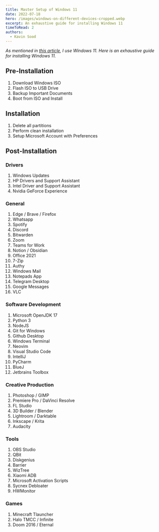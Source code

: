```yaml
---
title: Master Setup of Windows 11 
date: 2022-07-18
hero: /images/windows-on-different-devices-cropped.webp
excerpt: An exhaustive guide for installing Windows 11
timeToRead: 2
authors:
  - Kavin Sood
---
```


_As mentioned in [this article](https://www.kavinsood.com/post/2022-07-13-my-setup/), I use Windows 11. Here is an exhaustive guide for installing Windows 11._

## Pre-Installation

1. Download Windows ISO
2. Flash ISO to USB Drive
3. Backup Important Documents
4. Boot from ISO and Install

## Installation

1. Delete all partitions
2. Perform clean installation
3. Setup Microsoft Account with Preferences

## Post-Installation

### Drivers

1. Windows Updates
2. HP Drivers and Support Assistant
3. Intel Driver and Support Assistant
4. Nvidia GeForce Experience

### General

1. Edge / Brave / Firefox
2. Whatsapp
3. Spotify
4. Discord
5. Bitwarden
6. Zoom
7. Teams for Work
8. Notion / Obsidian
9. Office 2021
10. 7-Zip
11. Authy
12. Windows Mail
13. Notepads App
14. Telegram Desktop
15. Google Messages
16. VLC 

### Software Development

1. Microsoft OpenJDK 17
2. Python 3
3. NodeJS
4. Git for Windows
5. Github Desktop
6. Windows Terminal
7. Neovim
8. Visual Studio Code
9. IntelliJ
10. PyCharm
11. BlueJ
12. Jetbrains Toolbox

### Creative Production

1. Photoshop / GIMP
2. Premiere Pro / DaVinci Resolve
3. FL Studio
4. 3D Builder / Blender
5. Lightroom / Darktable
6. Inkscape / Krita
7. Audacity

### Tools

1. OBS Studio
2. QBit
3. Diskgenius
4. Barrier
5. WizTree
6. Xiaomi ADB
7. Microsoft Activation Scripts
8. Sycnex Debloater
9. HWMonitor

### Games

1. Minecraft Tlauncher
2. Halo TMCC / Infinite
3. Doom 2016 / Eternal
